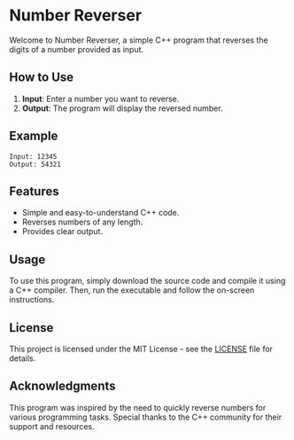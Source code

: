 # Number Reverser

Welcome to Number Reverser, a simple C++ program that reverses the digits of a number provided as input.

## How to Use

1. **Input**: Enter a number you want to reverse.
2. **Output**: The program will display the reversed number.

## Example

```
Input: 12345
Output: 54321
```

## Features

- Simple and easy-to-understand C++ code.
- Reverses numbers of any length.
- Provides clear output.

## Usage

To use this program, simply download the source code and compile it using a C++ compiler. Then, run the executable and follow the on-screen instructions.

## License

This project is licensed under the MIT License - see the [LICENSE](LICENSE) file for details.

## Acknowledgments

This program was inspired by the need to quickly reverse numbers for various programming tasks. Special thanks to the C++ community for their support and resources.
